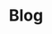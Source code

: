 ---
title: "Blog"
description: "Blog Posts"
menu:
  mainmenu:
    title: "Tutorials, tips and tricks, code samples"
    weight: 02
---